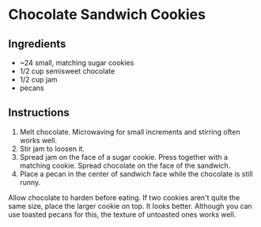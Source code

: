# Chocolate Sandwich Cookies

## Ingredients

- ~24 small, matching sugar cookies
- 1/2 cup semisweet chocolate
- 1/2 cup jam
- pecans

## Instructions

1. Melt chocolate. Microwaving for small increments and stirring often works well.
2. Stir jam to loosen it.
3. Spread jam on the face of a sugar cookie. Press together with a matching cookie. Spread chocolate on the face of the sandwich.
4. Place a pecan in the center of sandwich face while the chocolate is still runny.

Allow chocolate to harden before eating. If two cookies aren't quite the same size, place the larger cookie on top. It looks better. Although you can use toasted pecans for this, the texture of untoasted ones works well.

